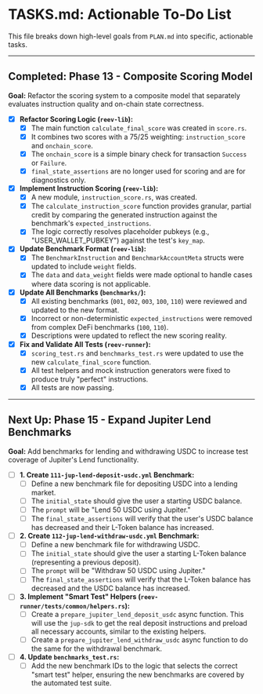# TASKS.md: Actionable To-Do List

This file breaks down high-level goals from `PLAN.md` into specific, actionable tasks.

---

## Completed: Phase 13 - Composite Scoring Model

**Goal:** Refactor the scoring system to a composite model that separately evaluates instruction quality and on-chain state correctness.

-   [x] **Refactor Scoring Logic (`reev-lib`):**
    -   [x] The main function `calculate_final_score` was created in `score.rs`.
    -   [x] It combines two scores with a 75/25 weighting: `instruction_score` and `onchain_score`.
    -   [x] The `onchain_score` is a simple binary check for transaction `Success` or `Failure`.
    -   [x] `final_state_assertions` are no longer used for scoring and are for diagnostics only.

-   [x] **Implement Instruction Scoring (`reev-lib`):**
    -   [x] A new module, `instruction_score.rs`, was created.
    -   [x] The `calculate_instruction_score` function provides granular, partial credit by comparing the generated instruction against the benchmark's `expected_instructions`.
    -   [x] The logic correctly resolves placeholder pubkeys (e.g., "USER_WALLET_PUBKEY") against the test's `key_map`.

-   [x] **Update Benchmark Format (`reev-lib`):**
    -   [x] The `BenchmarkInstruction` and `BenchmarkAccountMeta` structs were updated to include `weight` fields.
    -   [x] The `data` and `data_weight` fields were made optional to handle cases where data scoring is not applicable.

-   [x] **Update All Benchmarks (`benchmarks/`):**
    -   [x] All existing benchmarks (`001`, `002`, `003`, `100`, `110`) were reviewed and updated to the new format.
    -   [x] Incorrect or non-deterministic `expected_instructions` were removed from complex DeFi benchmarks (`100`, `110`).
    -   [x] Descriptions were updated to reflect the new scoring reality.

-   [x] **Fix and Validate All Tests (`reev-runner`):**
    -   [x] `scoring_test.rs` and `benchmarks_test.rs` were updated to use the new `calculate_final_score` function.
    -   [x] All test helpers and mock instruction generators were fixed to produce truly "perfect" instructions.
    -   [x] All tests are now passing.

---

## Next Up: Phase 15 - Expand Jupiter Lend Benchmarks

**Goal:** Add benchmarks for lending and withdrawing USDC to increase test coverage of Jupiter's Lend functionality.

-   [ ] **1. Create `111-jup-lend-deposit-usdc.yml` Benchmark:**
    -   [ ] Define a new benchmark file for depositing USDC into a lending market.
    -   [ ] The `initial_state` should give the user a starting USDC balance.
    -   [ ] The `prompt` will be "Lend 50 USDC using Jupiter."
    -   [ ] The `final_state_assertions` will verify that the user's USDC balance has decreased and their L-Token balance has increased.

-   [ ] **2. Create `112-jup-lend-withdraw-usdc.yml` Benchmark:**
    -   [ ] Define a new benchmark file for withdrawing USDC.
    -   [ ] The `initial_state` should give the user a starting L-Token balance (representing a previous deposit).
    -   [ ] The `prompt` will be "Withdraw 50 USDC using Jupiter."
    -   [ ] The `final_state_assertions` will verify that the L-Token balance has decreased and the USDC balance has increased.

-   [ ] **3. Implement "Smart Test" Helpers (`reev-runner/tests/common/helpers.rs`):**
    -   [ ] Create a `prepare_jupiter_lend_deposit_usdc` async function. This will use the `jup-sdk` to get the real deposit instructions and preload all necessary accounts, similar to the existing helpers.
    -   [ ] Create a `prepare_jupiter_lend_withdraw_usdc` async function to do the same for the withdrawal benchmark.

-   [ ] **4. Update `benchmarks_test.rs`:**
    -   [ ] Add the new benchmark IDs to the logic that selects the correct "smart test" helper, ensuring the new benchmarks are covered by the automated test suite.